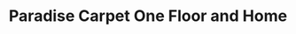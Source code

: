 ---
title: "Paradise Carpet One Floor and Home"
url: /lawrence/paradise-carpet-one-floor-and-home/
shop: flooring
---